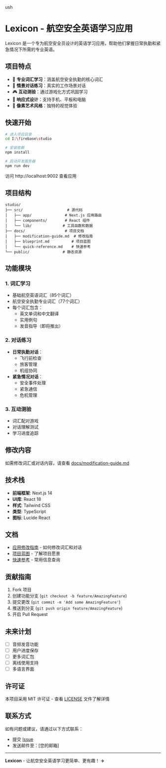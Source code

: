 ush
# Lexicon - 航空安全英语学习应用

Lexicon 是一个专为航空安全员设计的英语学习应用，帮助他们掌握日常执勤和紧急情况下所需的专业英语。

## 项目特点

- 🎯 **专业词汇学习**：涵盖航空安全执勤的核心词汇
- 💬 **情景对话练习**：真实的工作场景对话
- 🎮 **互动测验**：通过游戏化方式巩固学习
- 📱 **响应式设计**：支持手机、平板和电脑
- 🎨 **像素艺术风格**：独特的视觉体验

## 快速开始

```bash
# 进入项目目录
cd I:\firebase\studio

# 安装依赖
npm install

# 启动开发服务器
npm run dev
```

访问 http://localhost:9002 查看应用

## 项目结构

```
studio/
├── src/                    # 源代码
│   ├── app/               # Next.js 应用路由
│   ├── components/        # React 组件
│   └── lib/              # 工具函数和数据
├── docs/                  # 项目文档
│   ├── modification-guide.md  # 修改指南
│   ├── blueprint.md          # 项目蓝图
│   └── quick-reference.md    # 快速参考
└── public/               # 静态资源
```

## 功能模块

### 1. 词汇学习
- 基础航空英语词汇（85个词汇）
- 航空安全执勤专业词汇（77个词汇）
- 每个词汇包含：
  - 英文单词和中文翻译
  - 实用例句
  - 发音指导（即将推出）

### 2. 对话练习
- **日常执勤对话**：
  - 飞行前检查
  - 旅客管理
  - 机组协同
- **紧急情况对话**：
  - 安全事件处理
  - 紧急通信
  - 危机管理

### 3. 互动测验
- 词汇配对游戏
- 对话理解测试
- 学习进度追踪

## 修改内容

如需修改词汇或对话内容，请查看 [docs/modification-guide.md](docs/modification-guide.md)

## 技术栈

- **前端框架**: Next.js 14
- **UI库**: React 18
- **样式**: Tailwind CSS
- **类型**: TypeScript
- **图标**: Lucide React

## 文档

- [应用修改指南](docs/modification-guide.md) - 如何修改词汇和对话
- [项目蓝图](docs/blueprint.md) - 了解项目愿景
- [快速参考](docs/quick-reference.md) - 常用信息查询

## 贡献指南

1. Fork 项目
2. 创建功能分支 (`git checkout -b feature/AmazingFeature`)
3. 提交更改 (`git commit -m 'Add some AmazingFeature'`)
4. 推送到分支 (`git push origin feature/AmazingFeature`)
5. 开启 Pull Request

## 未来计划

- [ ] 音频发音功能
- [ ] 用户进度保存
- [ ] 更多词汇包
- [ ] 离线使用支持
- [ ] 多语言界面

## 许可证

本项目采用 MIT 许可证 - 查看 [LICENSE](LICENSE) 文件了解详情

## 联系方式

如有问题或建议，请通过以下方式联系：

- 提交 [Issue](https://github.com/syh52/studio/issues)
- 发送邮件至：[您的邮箱]

---

**Lexicon** - 让航空安全英语学习更简单、更有趣！ ✈️
